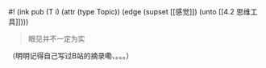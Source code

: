 #! (ink pub (T i) (attr (type Topic)) (edge (supset [[感觉]]) (unto [[4.2 思维工具]])))

> 眼见并不一定为实

（明明记得自己写过B站的摘录嘞、。。。）